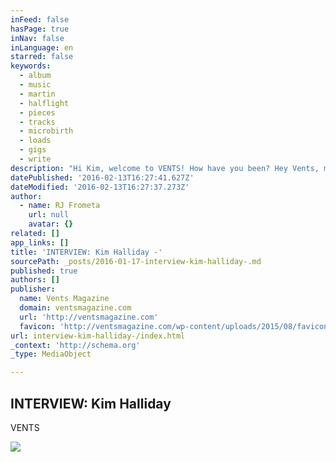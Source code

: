 ```yaml
---
inFeed: false
hasPage: true
inNav: false
inLanguage: en
starred: false
keywords:
  - album
  - music
  - martin
  - halflight
  - pieces
  - tracks
  - microbirth
  - loads
  - gigs
  - write
description: "Hi Kim, welcome to VENTS! How have you been? Hey Vents, my life is good, thanks. I'm very happy with the way in which people have been reacting to my new tunes, although it's sort of sad that my friend Martin Lister, who produced and played on the album, isn't here to see it."
datePublished: '2016-02-13T16:27:41.627Z'
dateModified: '2016-02-13T16:27:37.273Z'
author:
  - name: RJ Frometa
    url: null
    avatar: {}
related: []
app_links: []
title: 'INTERVIEW: Kim Halliday -'
sourcePath: _posts/2016-01-17-interview-kim-halliday-.md
published: true
authors: []
publisher:
  name: Vents Magazine
  domain: ventsmagazine.com
  url: 'http://ventsmagazine.com'
  favicon: 'http://ventsmagazine.com/wp-content/uploads/2015/08/favicon.ico'
url: interview-kim-halliday-/index.html
_context: 'http://schema.org'
_type: MediaObject

---
```

<article style=""><h1>INTERVIEW: Kim Halliday</h1><p>VENTS</p><img src="https://s3-us-west-2.amazonaws.com/the-grid-img/p/ca92bfc9bc0e1f06a844eada6507e5a7bad4197b.jpg" /></article>